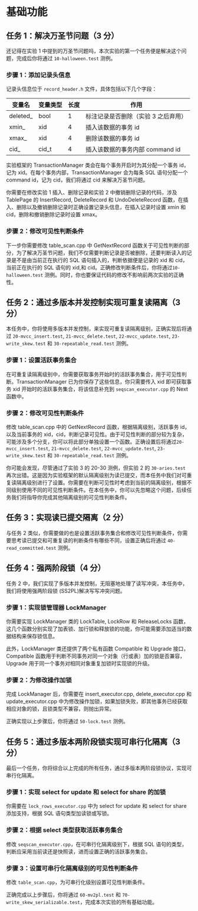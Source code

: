 # 基础功能

## 任务 1：解决万圣节问题（3 分）

还记得在实验 1 中提到的万圣节问题吗，本次实验的第一个任务便是解决这个问题，完成后你将通过 `10-halloween.test` 测例。

### 步骤 1：添加记录头信息

记录头信息位于 `record_header.h` 文件，具体包括以下几个字段：

| 变量名    | 变量类型 | 长度 | 作用                                |
| --------- | -------- | ---- | ----------------------------------- |
| deleted\_ | bool     | 1    | 标注记录是否删除（实验 3 之后弃用） |
| xmin\_    | xid      | 4    | 插入该数据的事务 id                 |
| xmax\_    | xid      | 4    | 删除该数据的事务 id                 |
| cid\_     | cid_t    | 4    | 插入该数据的事务内部 command id     |

实验框架的 TransactionManager 类会在每个事务开启时为其分配一个事务 id，记为 xid。在每个事务内部，TransactionManager 会为每条 SQL 语句分配一个 command id，记为 cid，我们将通过 cid 来解决万圣节问题。

你需要在修改实验 1 插入、删除记录和实验 2 中撤销删除记录的代码，涉及 TablePage 的 InsertRecord, DeleteRecord 和 UndoDeleteRecord 函数，在插入、删除以及撤销删除记录时正确设置记录头信息，在插入记录时设置 xmin 和 cid，删除和撤销删除记录时设置 xmax。

### 步骤 2：修改可见性判断条件

下一步你需要修改 table_scan.cpp 中 GetNextRecord 函数关于可见性判断的部分，为了解决万圣节问题，我们不仅需要判断记录是否被删除，还要判断读入的记录是不是由当前正在执行的 SQL 语句插入的，判断依据便是记录的 xid 和 cid，当前正在执行的 SQL 语句的 xid,和 cid。正确修改判断条件后，你将通过`10-halloween.test` 测例。同时，你也要保证代码的修改不影响前两次实验的正确性。

## 任务 2：通过多版本并发控制实现可重复读隔离（3 分）

本任务中，你将使用多版本并发控制，来实现可重复读隔离级别，正确实现后将通过 `20-mvcc_insert.test`, `21-mvcc_delete.test`, `22-mvcc_update.test`, `23-write_skew.test` 和 `30-repeatable_read.test` 测例。

### 步骤 1：设置活跃事务集合

在可重复读隔离级别中，你需要获取事务开始时的活跃事务集合，用于可见性判断。TransactionManager 已为你保存了这些信息，你只需要传入 xid 即可获取事务 xid 开始时的活跃事务集合，将该信息补充到 `seqscan_executor.cpp` 的 Next 函数中。

### 步骤 2：修改可见性判断条件

修改 table_scan.cpp 中的 GetNextRecord 函数，根据隔离级别，活跃事务 id，以及当前事务的 xid，cid，判断记录可见性。由于可见性判断的部分较为复杂，可能涉及多个分支，你可以将此部分单独设置一个函数。正确设置后将通过`20-mvcc_insert.test`, `21-mvcc_delete.test`, `22-mvcc_update.test`, `23-write_skew.test` 和 `30-repeatable_read.test` 测例。

你可能会发现，尽管通过了实验 3 的 20-30 测例，但实验 2 的 `30-aries.test` 再次出错。这是因为实验框架的默认隔离级别为读已提交，而本任务中我们对可重复读隔离级别进行了设置。你需要在判断可见性时考虑到当前的隔离级别，根据不同级别使用不同的可见性判断条件。在本任务中，你可以先忽略这个问题，后续任务我们将指导你完成其他隔离级别的可见性判断条件。

## 任务 3：实现读已提交隔离（2 分）

与任务 2 类似，你需要做的也是设置活跃事务集合和修改可见性判断条件，你需要思考读已提交和可重复读的判断条件有哪些不同，设置正确后将通过 `40-read_committed.test` 测例。

## 任务 4：强两阶段锁（4 分）

任务 2 中，我们实现了多版本并发控制，无阻塞地处理了读写冲突，本任务中，我们将使用强两阶段锁 (SS2PL)解决写写冲突问题。

### 步骤 1：实现锁管理器 LockManager

你需要实现 LockManager 类的 LockTable, LockRow 和 ReleaseLocks 函数，这几个函数分别实现了加表锁、加行锁和释放锁的功能，你可能需要添加适当的数据结构来保存锁信息。

此外，LockManager 类还提供了两个私有函数 Compatible 和 Upgrade 接口，Compatible 函数用于判断不同事务对同一个对象（行或表）加的锁是否兼容，Upgrade 用于同一个事务对相同对象重复加锁时实现锁的升级。

### 步骤 2：为修改操作加锁

完成 LockManager 后，你需要在 insert_executor.cpp, delete_executor.cpp 和 update_executor.cpp 中为修改操作加锁，如果加锁失败，即其他事务已经获取相应对象的锁，且锁类型不兼容，则抛出异常。

正确实现以上步骤后，你将通过 `50-lock.test` 测例。

## 任务 5：通过多版本两阶段锁实现可串行化隔离（3 分）

最后一个任务，你将综合以上完成的所有任务，通过多版本两阶段锁协议，实现可串行化隔离。

### 步骤 1：实现 select for update 和 select for share 的加锁

你需要在 `lock_rows_executor.cpp` 中为 select for update 和 select for share 添加支持，根据 SQL 语句类型加读锁或写锁。

### 步骤 2：根据 select 类型获取活跃事务集合

修改 `seqscan_executor.cpp`，在可串行化隔离级别下，根据 SQL 语句的类型，判断应采用当前读还是快照读，进而设置正确的活跃事务集合。

### 步骤 3：设置可串行化隔离级别的可见性判断条件

修改 `table_scan.cpp`，为可串行化级别设置可见性判断条件。

正确完成以上步骤后，你将通过 `60-mv2pl.test` 和 `70-write_skew_serializable.test`，完成本次实验的所有基础功能。
